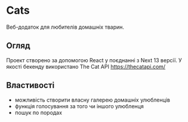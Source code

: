 # Cats

Веб-додаток для любителів домашніх тварин. 

## Огляд

Проект створено за допомогою React у поєднанні з Next 13 версії. У якості бекенду використано The Cat API https://thecatapi.com/ 

## Властивості

- можливість створити власну галерею домашніх улюбленців
- функція голосування за того чи іншого улюбленця
- пошук по породах 
